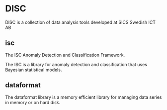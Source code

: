 # DISC
DISC is a collection of data analysis tools developed at SICS Swedish ICT AB

## isc
The ISC Anomaly Detection and Classification Framework.

The ISC is a library for anomaly detection and classification that uses Bayesian statistical models.

## dataformat
The dataformat library is a memory efficient library for managing data series in memory or on hard disk.

